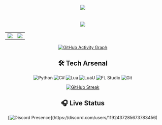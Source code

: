 <div align="center">
  
<!-- Dynamic View Counter -->
![](https://komarev.com/ghpvc/?username=nf-36&label=PROFILE+VIEWS&color=003EB7&style=flat-square)
  
<!-- Animated Header -->
<h1 align="center">
  <a href="https://git.io/typing-svg">
    <img src="https://readme-typing-svg.herokuapp.com/?lines=Founder+of+Koronis&center=true&size=26&color=003EB7">
  </a>
</h1>

<!-- GitHub Stats & Trophy Shelf -->
<table>
  <tr>
    <td>
      <!-- GitHub Stats -->
      <img src="https://github-readme-stats.vercel.app/api?username=nf-36&show_icons=true&theme=dark&count_private=true&include_all_commits=true&hide_border=true&bg_color=00000000&title_color=003EB7&icon_color=003EB7" />
    </td>
    <td>
      <!-- Trophy Case -->
      <img src="https://github-profile-trophy.vercel.app/?username=nf-36&theme=darkhub&no-bg=true&no-frame=true&margin-w=15&title=MultiLanguage,Repositories,Commits,PullRequest&column=5" />
    </td>
  </tr>
</table>

<!-- Activity Graph -->
[![GitHub Activity Graph](https://github-readme-activity-graph.vercel.app/graph?username=nf-36&theme=react-dark&bg_color=00000000&hide_border=true&area=true&custom_title=Contribution%20Timeline&color=003EB7)](https://github.com/ashutosh00710/github-readme-activity-graph)

<!-- Tech Stack -->
## 🛠️ Tech Arsenal

![Python](https://img.shields.io/badge/-Python-3776AB?style=flat-square&logo=python&logoColor=white)
![C#](https://img.shields.io/badge/-C%23-239120?style=flat-square&logo=c-sharp&logoColor=white)
![Lua](https://img.shields.io/badge/-Lua-2C2D72?style=flat-square&logo=lua&logoColor=white)
![LuaU](https://img.shields.io/badge/-LuaU(Roblox)-003EB7?style=flat-square&logo=roblox&logoColor=white)
![FL Studio](https://img.shields.io/badge/-FL%20Studio-003EB7?style=flat-square&logo=fl-studio&logoColor=white)
![Git](https://img.shields.io/badge/-Git-F05032?style=flat-square&logo=git&logoColor=white)

<!-- Streak Stats -->
[![GitHub Streak](https://streak-stats.demolab.com?user=nf-36&theme=dark&date_format=j%20M%5B%20Y%5D&background=00000000&border=003EB7&stroke=003EB7&ring=003EB7&fire=003EB7&currStreakNum=ffffff&sideNums=ffffff&currStreakLabel=003EB7&sideLabels=003EB7&dates=ffffff)](https://git.io/streak-stats)

<!-- Discord Integration -->
## 🎧 Live Status
[![Discord Presence](https://lanyard.cnrad.dev/api/1192437285673783456?bg=00000000&borderRadius=10px&idleMessage=Probably%20coding%20something%20awesome...)](https://discord.com/users/1192437285673783456)

</div>
